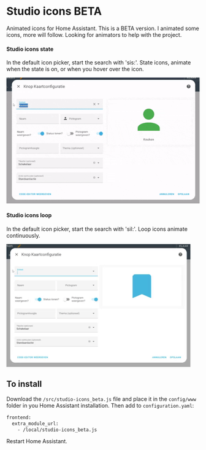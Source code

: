 # Studio icons BETA

Animated icons for Home Assistant. This is a BETA version.
I animated some icons, more will follow.
Looking for animators to help with the project.

#### Studio icons state

In the default icon picker, start the search with 'sis:'. 
State icons, animate when the state is on, or when you hover over the icon.

![Preview](https://github.com/studioIngrid/studio-icons_beta/blob/main/docs/studio-icons-sis.gif)

#### Studio icons loop

In the default icon picker, start the search with 'sil:'. 
Loop icons animate continuously.

![Preview](https://github.com/studioIngrid/studio-icons_beta/blob/main/docs/studio-icons-sil.gif)

## To install
Download the `/src/studio-icons_beta.js` file and place it in the `config/www` folder in you Home Assistant installation.
Then add to `configuration.yaml`:

```
frontend:
  extra_module_url:
    - /local/studio-icons_beta.js
```

Restart Home Assistant.
